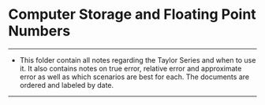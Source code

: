 # Computer Storage and Floating Point Numbers
---
* This folder contain all notes regarding the Taylor Series and when to use it. It also contains notes on true error, relative error and approximate error as well as which scenarios are best for each.  The documents are ordered and labeled by date.
---
